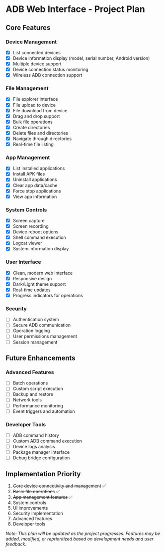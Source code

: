 # ADB Web Interface - Project Plan

## Core Features

### Device Management
- [x] List connected devices
- [x] Device information display (model, serial number, Android version)
- [x] Multiple device support
- [x] Device connection status monitoring
- [x] Wireless ADB connection support

### File Management
- [x] File explorer interface
- [x] File upload to device
- [x] File download from device
- [x] Drag and drop support
- [x] Bulk file operations
- [x] Create directories
- [x] Delete files and directories
- [x] Navigate through directories
- [x] Real-time file listing

### App Management
- [x] List installed applications
- [x] Install APK files
- [x] Uninstall applications
- [x] Clear app data/cache
- [x] Force stop applications
- [x] View app information

### System Controls
- [x] Screen capture
- [x] Screen recording
- [x] Device reboot options
- [x] Shell command execution
- [x] Logcat viewer
- [x] System information display

### User Interface
- [x] Clean, modern web interface
- [x] Responsive design
- [x] Dark/Light theme support
- [x] Real-time updates
- [x] Progress indicators for operations

### Security
- [ ] Authentication system
- [ ] Secure ADB communication
- [ ] Operation logging
- [ ] User permissions management
- [ ] Session management

## Future Enhancements

### Advanced Features
- [ ] Batch operations
- [ ] Custom script execution
- [ ] Backup and restore
- [ ] Network tools
- [ ] Performance monitoring
- [ ] Event triggers and automation

### Developer Tools
- [ ] ADB command history
- [ ] Custom ADB command execution
- [ ] Device logs analysis
- [ ] Package manager interface
- [ ] Debug bridge configuration

## Implementation Priority
1. ~~Core device connectivity and management~~ ✅
2. ~~Basic file operations~~ ✅
3. ~~App management features~~ ✅
4. System controls
5. UI improvements
6. Security implementation
7. Advanced features
8. Developer tools

*Note: This plan will be updated as the project progresses. Features may be added, modified, or reprioritized based on development needs and user feedback.* 